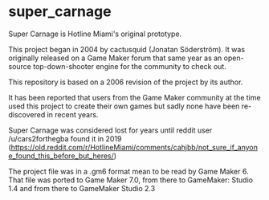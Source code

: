 # super_carnage

Super Carnage is Hotline Miami's original prototype.

This project began in 2004 by cactusquid (Jonatan Söderström). It was originally released on a Game Maker forum that same year as an open-source top-down-shooter engine for the community to check out.

This repository is based on a 2006 revision of the project by its author.

It has been reported that users from the Game Maker community at the time used this project to create their own games but sadly none have been re-discovered in recent years.

Super Carnage was considered lost for years until reddit user /u/cars2forthegba found it in 2019 (https://old.reddit.com/r/HotlineMiami/comments/cahjbb/not_sure_if_anyone_found_this_before_but_heres/)

The project file was in a .gm6 format mean to be read by Game Maker 6. That file was ported to Game Maker 7.0, from there to GameMaker: Studio 1.4 and from there to GameMaker Studio 2.3

